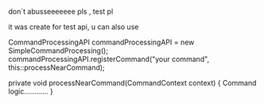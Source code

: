 don`t abusseeeeeee pls , test pl


it was create for test api, u can also use 

CommandProcessingAPI commandProcessingAPI = new SimpleCommandProcessing();
commandProcessingAPI.registerCommand("your command", this::processNearCommand);

private void processNearCommand(CommandContext context) {
     Command logic............
}
